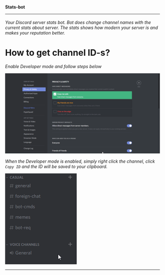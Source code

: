 #### Stats-bot <hr>

*Your Discord server stats bot. Bot does change channel names with the current stats about server. The stats shows how modern your server is and makes your reputation better.*

# How to get channel ID-s?

*Enable Developer mode and follow steps below*

<img src="screenshots/cY8DtsFjGG.gif"/>

*When the Developer mode is enabled, simply right click the channel, click `Copy ID` and the ID will be saved to your clipboard.*

<img src="screenshots/t5Q17SniP7.gif"/>

<hr>
